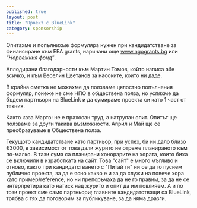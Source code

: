 ```yaml
---
published: true
layout: post
title: "Проект с BlueLink"
category: sponsorship
---
```


Опитахме и попълнихме формуляра нужен при кандидатстване за финансиране към  ЕЕА grants, наричани още www.ngogrants.bg или _"Норвежкия фонд"_. 

Аплодирани благодарности към Мартин Томов, който написа абе всичко, и към Веселин Цветанов за насоките, които ни даде.

В крайна сметка не можахме да ползваме цялостно попълнения формуляр, понеже не сме НПО в обществена полза, но успяхме да бъдем партньори на BlueLink и да сумираме проекта си като 1 част от техния. 

Както каза Марто: не е прахосан труд, а натрупан опит. Опитът ще ползваме за други такива възможности. Април и Май ще се преобразуваме в Обществена полза.

Текущото кандидатстване като партньор, при успех, би ни дало близо €3000, в зависимост от това дали журито не отреже планираното към по-малко. В тази сума са планирани хонорарите на хората, които биха се включили в изработката на сайт. Това "сайт" е много мъгливо и отново, както при кандидатстването с "Питай ги" ни се да го пуснем публично проекта, за да е ясно какво е и за да служи на повече хора като пример/reference, но ни препоръчаха да не го правим, за да не се интерпретира като натиск над журито и опит да им повлияем. А и по този проект сме само партньори; главните кандидатстващи са BlueLink, трябва с тях да поговорим за публикуване, за да няма дразги.    
